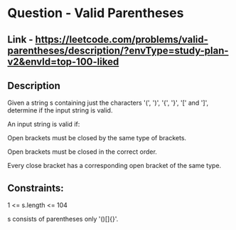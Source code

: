 # Question - Valid Parentheses

## Link - https://leetcode.com/problems/valid-parentheses/description/?envType=study-plan-v2&envId=top-100-liked

## Description

Given a string s containing just the characters '(', ')', '{', '}', '[' and ']', determine if the input string is valid.

An input string is valid if:

Open brackets must be closed by the same type of brackets.

Open brackets must be closed in the correct order.

Every close bracket has a corresponding open bracket of the same type.

## Constraints:

1 <= s.length <= 104

s consists of parentheses only '()[]{}'.
